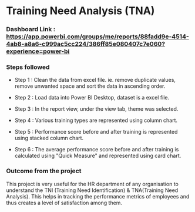 
# Training Need Analysis (TNA)

### Dashboard Link : https://app.powerbi.com/groups/me/reports/88fadd9e-4514-4ab8-a8a6-c999ac5cc224/386ff85e080407c7e060?experience=power-bi

### Steps followed 

- Step 1 : Clean the data from excel file. ie. remove duplicate values, remove unwanted space and sort the data in ascending order.
- Step 2 : Load data into Power BI Desktop, dataset is a excel file.
- Step 3 : In the report view, under the view tab, theme was selected.
- Step 4 : Various training types are represented using column chart.
- Step 5 : Performance score before and after training is represented using stacked column chart.

- Step 6 : The average performance score before and after training is calculated using "Quick Measure" and represented using card chart.

### Outcome from the project

This project is very useful for the HR department of any organisation to understand the TNI (Training Need Identification) & TNA(Training Need Analysis). 
This helps in tracking the performance metrics of employees and thus creates a level of satisfaction among them.
